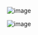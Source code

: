 ![image](https://github.com/user-attachments/assets/776ae29d-2ae9-40c6-8192-3894ed816cae)

![image](https://github.com/user-attachments/assets/a34e5792-4534-4216-acb9-fdb7a487bd65)
